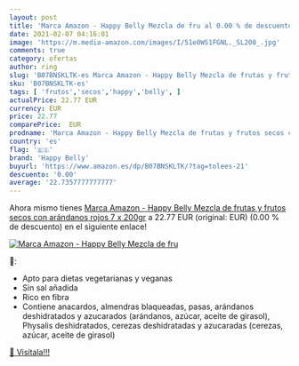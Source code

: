 ```yaml
---
layout: post
title: 'Marca Amazon - Happy Belly Mezcla de fru al 0.00 % de descuento'
date: 2021-02-07 04:16:01
image: 'https://m.media-amazon.com/images/I/51e0WS1FGNL._SL200_.jpg'
comments: true
category: ofertas
author: ring
slug: 'B07BNSKLTK-es Marca Amazon - Happy Belly Mezcla de frutas y frutos secos...'
sku: 'B07BNSKLTK-es'
tags: [ 'frutos','secos','happy','belly', ]
actualPrice: 22.77 EUR
currency: EUR
price: 22.77
comparePrice:  EUR
prodname: 'Marca Amazon - Happy Belly Mezcla de frutas y frutos secos con arándanos rojos  7 x 200gr'
country: 'es'
flag: '🇪🇸'
brand: 'Happy Belly'
buyurl: 'https://www.amazon.es/dp/B07BNSKLTK/?tag=tolees-21'
descuento: '0.00'
average: '22.7357777777777'
---
```


Ahora mismo tienes [Marca Amazon - Happy Belly Mezcla de frutas y frutos secos con arándanos rojos  7 x 200gr](https://www.amazon.es/dp/B07BNSKLTK/?tag=tolees-21) a 22.77 EUR (original:  EUR) (0.00 %  de descuento) en el siguiente enlace!

[![Marca Amazon - Happy Belly Mezcla de fru](https://m.media-amazon.com/images/I/51e0WS1FGNL._SL200_.jpg)](https://www.amazon.es/dp/B07BNSKLTK/?tag=tolees-21)

🔎:

- Apto para dietas vegetarianas y veganas
- Sin sal añadida
- Rico en fibra
- Contiene anacardos, almendras blaqueadas, pasas, arándanos deshidratados y azucarados (arándanos, azúcar, aceite de girasol), Physalis deshidratados, cerezas deshidratadas y azucaradas (cerezas, azúcar, aceite de girasol)

[🛒 Visítala!!!](https://www.amazon.es/dp/B07BNSKLTK/?tag=tolees-21)
